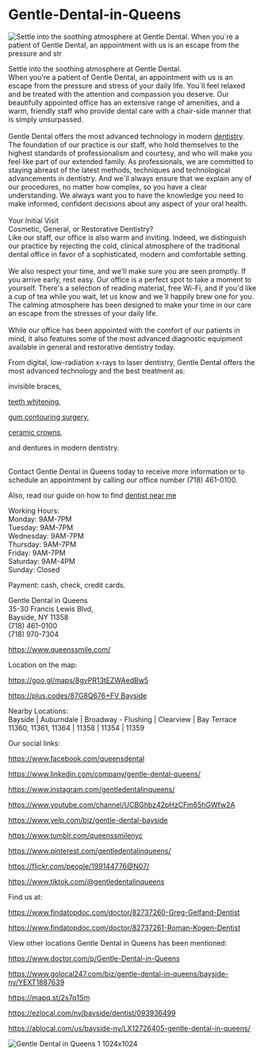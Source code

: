# Gentle-Dental-in-Queens

<p><span data-sheets-root="1"><img src="https://media.gettr.com/group11/getter/2023/02/20/12/8316b9ed-1224-33bb-3eaa-0f2c211e2792/fbe3361eeceb3a1d82d2fb6cb58356ad_768x0.png" border="0" alt="Settle into the soothing atmosphere at Gentle Dental.
When you&#96;re a patient of Gentle Dental, an appointment with us is an escape from the pressure and str"></span></p>
<p><span data-sheets-root="1"></span></p>
<p><span data-sheets-root="1">Settle into the soothing atmosphere at Gentle Dental.<br>When you're a patient of Gentle Dental, an appointment with us is an escape from the pressure and stress of your daily life. You`ll feel relaxed and be treated with the attention and compassion you deserve. Our beautifully appointed office has an extensive range of amenities, and a warm, friendly staff who provide dental care with a chair-side manner that is simply unsurpassed.<br><br>Gentle Dental offers the most advanced technology in modern <a href="https://www.queenssmile.com/">dentistry</a>.<br>The foundation of our practice is our staff, who hold themselves to the highest standards of professionalism and courtesy, and who will make you feel like part of our extended family. As professionals, we are committed to staying abreast of the latest methods, techniques and technological advancements in dentistry. And we`ll always ensure that we explain any of our procedures, no matter how complex, so you have a clear understanding. We always want you to have the knowledge you need to make informed, confident decisions about any aspect of your oral health.<br><br>Your Initial Visit<br>Cosmetic, General, or Restorative Dentistry?<br>Like our staff, our office is also warm and inviting. Indeed, we distinguish our practice by rejecting the cold, clinical atmosphere of the traditional dental office in favor of a sophisticated, modern and comfortable setting.<br><br>We also respect your time, and we'll make sure you are seen promptly. If you arrive early, rest easy. Our office is a perfect spot to take a moment to yourself. There's a selection of reading material, free Wi-Fi, and if you'd like a cup of tea while you wait, let us know and we`ll happily brew one for you. The calming atmosphere has been designed to make your time in our care an escape from the stresses of your daily life.<br><br>While our office has been appointed with the comfort of our patients in mind, it also features some of the most advanced diagnostic equipment available in general and restorative dentistry today.&nbsp;</span></p>
<p><span data-sheets-root="1"></span></p>
<p>From digital, low-radiation x-rays to laser dentistry, Gentle Dental offers the most advanced technology and the best treatment as:</p>
<p>invisible braces,</p>
<p><a href="https://www.queenssmile.com/cosmetic-dentistry/laser-teeth-whitening/">teeth whitening</a>,</p>
<p><a href="https://www.queenssmile.com/periodontics/gum-contouring-surgery/">gum contouring surgery</a>,</p>
<p><a href="https://www.queenssmile.com/general-dentistry/dental-crowns/">ceramic crowns</a>,</p>
<p>and dentures in modern dentistry.</p>
<p><span data-sheets-root="1"><br>Contact Gentle Dental in Queens today to receive more information or to schedule an appointment by calling our office number (718) 461-0100.</span></p>
<p><span data-sheets-root="1"></span></p>
<p><span data-sheets-root="1">Also, read our guide on how to find <a href="https://www.queenssmile.com/our-doctors/">dentist near me</a></span></p>
<p><span data-sheets-root="1"></span></p>
<p>Working Hours:<br>Monday: 9AM-7PM<br>Tuesday: 9AM-7PM<br>Wednesday: 9AM-7PM<br>Thursday: 9AM-7PM<br>Friday: 9AM-7PM<br>Saturday: 9AM-4PM<br>Sunday: Closed</p>
<p></p>
<p>Payment: cash, check, credit cards.</p>
<p></p>
<p>Gentle Dental in Queens<br>35-30 Francis Lewis Blvd,<br>Bayside, NY 11358<br>(718) 461-0100<br>(718) 970-7304</p>
<p></p>
<p><span data-sheets-root="1"><a href="https://www.queenssmile.com/">https://www.queenssmile.com/</a></span></p>
<p><span data-sheets-root="1"></span></p>
<p><span data-sheets-root="1">Location on the map:</span></p>
<p><span data-sheets-root="1"><a href="https://goo.gl/maps/8gvPR13tEZWAedBw5">https://goo.gl/maps/8gvPR13tEZWAedBw5</a></span></p>
<p><span data-sheets-root="1"></span></p>
<p><span data-sheets-root="1"><a href="https://plus.codes/87G8Q676+FV">https://plus.codes/87G8Q676+FV Bayside</a></span></p>
<p><span data-sheets-root="1"></span></p>
<p><span data-sheets-root="1">Nearby Locations:<br>Bayside | Auburndale | Broadway - Flushing | Clearview | Bay Terrace<br>11360, 11361, 11364 | 11358 | 11354 | 11359</span></p>
<p><span data-sheets-root="1"></span></p>
<p><span data-sheets-root="1">Our social links:</span></p>
<p><span data-sheets-root="1"><a href="https://www.facebook.com/queensdental">https://www.facebook.com/queensdental</a></span></p>
<p><span data-sheets-root="1"><a href="https://www.linkedin.com/company/gentle-dental-queens/">https://www.linkedin.com/company/gentle-dental-queens/</a></span></p>
<p><span data-sheets-root="1"><a href="https://www.instagram.com/gentledentalinqueens/">https://www.instagram.com/gentledentalinqueens/</a></span></p>
<p><span data-sheets-root="1"><a href="https://www.youtube.com/channel/UCBGhbz42pHzCFm65hGWfw2A">https://www.youtube.com/channel/UCBGhbz42pHzCFm65hGWfw2A</a></span></p>
<p><span data-sheets-root="1"><a href="https://www.yelp.com/biz/gentle-dental-bayside">https://www.yelp.com/biz/gentle-dental-bayside</a></span></p>
<p><span data-sheets-root="1"><a href="https://www.tumblr.com/queenssmilenyc">https://www.tumblr.com/queenssmilenyc</a></span></p>
<p><span data-sheets-root="1"><a href="https://www.pinterest.com/gentledentalinqueens/">https://www.pinterest.com/gentledentalinqueens/</a></span></p>
<p><span data-sheets-root="1"><a href="https://flickr.com/people/199144776@N07/">https://flickr.com/people/199144776@N07/</a></span></p>
<p><span data-sheets-root="1"><a href="https://www.tiktok.com/@gentledentalinqueens">https://www.tiktok.com/@gentledentalinqueens</a></span></p>
<p><span data-sheets-root="1"></span></p>
<p><span data-sheets-root="1">Find us at:</span></p>
<p><span data-sheets-root="1"><a href="https://www.findatopdoc.com/doctor/82737260-Greg-Gelfand-Dentist">https://www.findatopdoc.com/doctor/82737260-Greg-Gelfand-Dentist</a></span></p>
<p><span data-sheets-root="1"><a href="https://www.findatopdoc.com/doctor/82737261-Roman-Kogen-Dentist">https://www.findatopdoc.com/doctor/82737261-Roman-Kogen-Dentist</a></span></p>
<p><span data-sheets-root="1"></span></p>
<p><span data-sheets-root="1">View other locations Gentle Dental in Queens has been mentioned:</span></p>
<p><span data-sheets-root="1"><a href="https://www.doctor.com/p/Gentle-Dental-in-Queens">https://www.doctor.com/p/Gentle-Dental-in-Queens</a></span></p>
<p><span data-sheets-root="1"><a href="https://www.golocal247.com/biz/gentle-dental-in-queens/bayside-ny/YEXT1887639">https://www.golocal247.com/biz/gentle-dental-in-queens/bayside-ny/YEXT1887639</a></span></p>
<p><span data-sheets-root="1"><a href="https://mapq.st/2s7q1Sm">https://mapq.st/2s7q1Sm</a></span></p>
<p><span data-sheets-root="1"><a href="https://ezlocal.com/ny/bayside/dentist/093936499">https://ezlocal.com/ny/bayside/dentist/093936499</a></span></p>
<p><span data-sheets-root="1"><a href="https://ablocal.com/us/bayside-ny/LX12726405-gentle-dental-in-queens/">https://ablocal.com/us/bayside-ny/LX12726405-gentle-dental-in-queens/</a></span></p>
<p><span data-sheets-root="1"></span></p>

<p><span data-sheets-root="1"></span></p>
<p><span data-sheets-root="1"><img src="https://nearmedental.com/wp-content/uploads/2024/10/Gentle-Dental-in-Queens-1-1024x1024.jpg" border="0" alt="Gentle Dental in Queens 1 1024x1024"></span></p>
<p></p>
<p></p>
<p></p>
<p><span></span></p>
<p><span></span></p>
